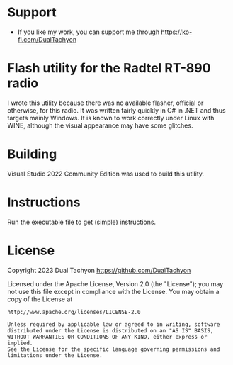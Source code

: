 # Support

* If you like my work, you can support me through https://ko-fi.com/DualTachyon

# Flash utility for the Radtel RT-890 radio

I wrote this utility because there was no available flasher, official or otherwise, for this radio.
It was written fairly quickly in C# in .NET and thus targets mainly Windows.
It is known to work correctly under Linux with WINE, although the visual appearance may have some glitches.

# Building

Visual Studio 2022 Community Edition was used to build this utility.

# Instructions

Run the executable file to get (simple) instructions.

# License

Copyright 2023 Dual Tachyon
https://github.com/DualTachyon

Licensed under the Apache License, Version 2.0 (the "License");
you may not use this file except in compliance with the License.
You may obtain a copy of the License at

    http://www.apache.org/licenses/LICENSE-2.0

    Unless required by applicable law or agreed to in writing, software
    distributed under the License is distributed on an "AS IS" BASIS,
    WITHOUT WARRANTIES OR CONDITIONS OF ANY KIND, either express or implied.
    See the License for the specific language governing permissions and
    limitations under the License.